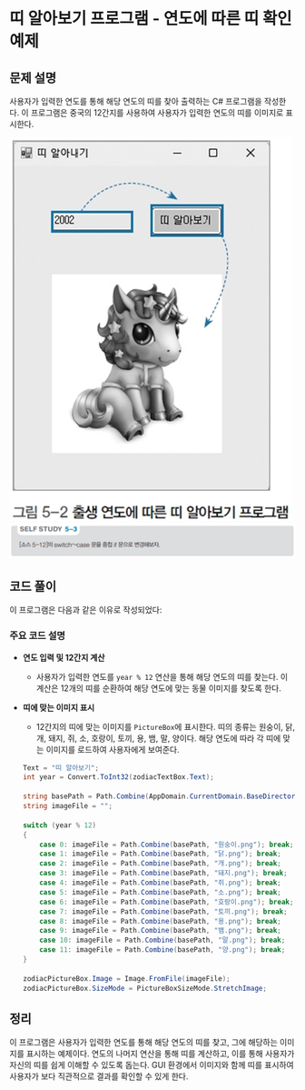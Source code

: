 # 띠 알아보기 프로그램 - 연도에 따른 띠 확인 예제

## 문제 설명

사용자가 입력한 연도를 통해 해당 연도의 띠를 찾아 출력하는 C# 프로그램을 작성한다. 이 프로그램은 중국의 12간지를 사용하여 사용자가 입력한 연도의 띠를 이미지로 표시한다.

![alt text](image-2.png) ![alt text](image.png)

## 코드 풀이

이 프로그램은 다음과 같은 이유로 작성되었다:

### 주요 코드 설명

- **연도 입력 및 12간지 계산**
  - 사용자가 입력한 연도를 `year % 12` 연산을 통해 해당 연도의 띠를 찾는다. 이 계산은 12개의 띠를 순환하여 해당 연도에 맞는 동물 이미지를 찾도록 한다.

- **띠에 맞는 이미지 표시**
  - 12간지의 띠에 맞는 이미지를 `PictureBox`에 표시한다. 띠의 종류는 원숭이, 닭, 개, 돼지, 쥐, 소, 호랑이, 토끼, 용, 뱀, 말, 양이다. 해당 연도에 따라 각 띠에 맞는 이미지를 로드하여 사용자에게 보여준다.

  ```csharp
  Text = "띠 알아보기";
  int year = Convert.ToInt32(zodiacTextBox.Text);

  string basePath = Path.Combine(AppDomain.CurrentDomain.BaseDirectory, "Images");    // 상대 경로
  string imageFile = "";

  switch (year % 12)
  {
      case 0: imageFile = Path.Combine(basePath, "원숭이.png"); break;
      case 1: imageFile = Path.Combine(basePath, "닭.png"); break;
      case 2: imageFile = Path.Combine(basePath, "개.png"); break;
      case 3: imageFile = Path.Combine(basePath, "돼지.png"); break;
      case 4: imageFile = Path.Combine(basePath, "쥐.png"); break;
      case 5: imageFile = Path.Combine(basePath, "소.png"); break;
      case 6: imageFile = Path.Combine(basePath, "호랑이.png"); break;
      case 7: imageFile = Path.Combine(basePath, "토끼.png"); break;
      case 8: imageFile = Path.Combine(basePath, "용.png"); break;
      case 9: imageFile = Path.Combine(basePath, "뱀.png"); break;
      case 10: imageFile = Path.Combine(basePath, "말.png"); break;
      case 11: imageFile = Path.Combine(basePath, "양.png"); break;
  }

  zodiacPictureBox.Image = Image.FromFile(imageFile);
  zodiacPictureBox.SizeMode = PictureBoxSizeMode.StretchImage;
  ```

## 정리

이 프로그램은 사용자가 입력한 연도를 통해 해당 연도의 띠를 찾고, 그에 해당하는 이미지를 표시하는 예제이다. 연도의 나머지 연산을 통해 띠를 계산하고, 이를 통해 사용자가 자신의 띠를 쉽게 이해할 수 있도록 돕는다. GUI 환경에서 이미지와 함께 띠를 표시하여 사용자가 보다 직관적으로 결과를 확인할 수 있게 한다.